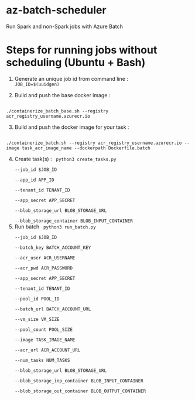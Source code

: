 # az-batch-scheduler
Run Spark and non-Spark jobs with Azure Batch

# Steps for running jobs without scheduling (Ubuntu + Bash)
1. Generate an unique job id from command line : 
<code> JOB_ID=$(uuidgen) </code>

2. Build and push the base docker image : 
<code> 
./containerize_batch_base.sh --registry acr_registry_username.azurecr.io
</code>

3. Build and push the docker image for your task : 
<code>
./containerize_batch.sh --registry acr_registry_username.azurecr.io --image task_acr_image_name --dockerpath Dockerfile.batch
</code>

4. Create task(s) : 
    <code>
    python3 create_tasks.py \
        --job_id $JOB_ID \
        --app_id APP_ID \
        --tenant_id TENANT_ID \
        --app_secret APP_SECRET \
        --blob_storage_url BLOB_STORAGE_URL \
        --blob_storage_container BLOB_INPUT_CONTAINER
    </code>
5. Run batch
    <code>
    python3 run_batch.py \
        --job_id $JOB_ID \
        --batch_key BATCH_ACCOUNT_KEY \
        --acr_user ACR_USERNAME \
        --acr_pwd ACR_PASSWORD \
        --app_secret APP_SECRET \
        --tenant_id TENANT_ID \
        --pool_id POOL_ID \
        --batch_url BATCH_ACCOUNT_URL \
        --vm_size VM_SIZE \
        --pool_count POOL_SIZE \
        --image TASK_IMAGE_NAME \
        --acr_url ACR_ACCOUNT_URL \
        --num_tasks NUM_TASKS \
        --blob_storage_url BLOB_STORAGE_URL \
        --blob_storage_inp_container BLOB_INPUT_CONTAINER \
        --blob_storage_out_container BLOB_OUTPUT_CONTAINER
    </code>
